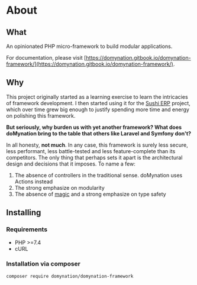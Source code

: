 # About

## What

An opinionated PHP micro-framework to build modular applications.

For documentation, please visit [https://domynation.gitbook.io/domynation-framework/](https://domynation.gitbook.io/domynation-framework/).

## Why

This project originally started as a learning exercise to learn the intricacies of framework development. I then started using it for the [Sushi ERP](https://github.com/domynation/sushi-erp/) project, which over time grew big enough to justify spending more time and energy on polishing this framework.

**But seriously, why burden us with yet another framework? What does doMynation bring to the table that others like Laravel and Symfony don't?**

In all honesty, **not much**. In any case, this framework is surely less secure, less performant, less battle-tested and less feature-complete than its competitors. The only thing that perhaps sets it apart is the architectural design and decisions that it imposes. To name a few:

1. The absence of controllers in the traditional sense. doMynation uses Actions instead
2. The strong emphasize on modularity
3. The absence of [magic](https://www.freecodecamp.org/news/moving-away-from-magic-or-why-i-dont-want-to-use-laravel-anymore-2ce098c979bd/) and a strong emphasize on type safety



## Installing

### Requirements

* PHP &gt;=7.4
* cURL

### Installation via composer

```bash
composer require domynation/domynation-framework
```



